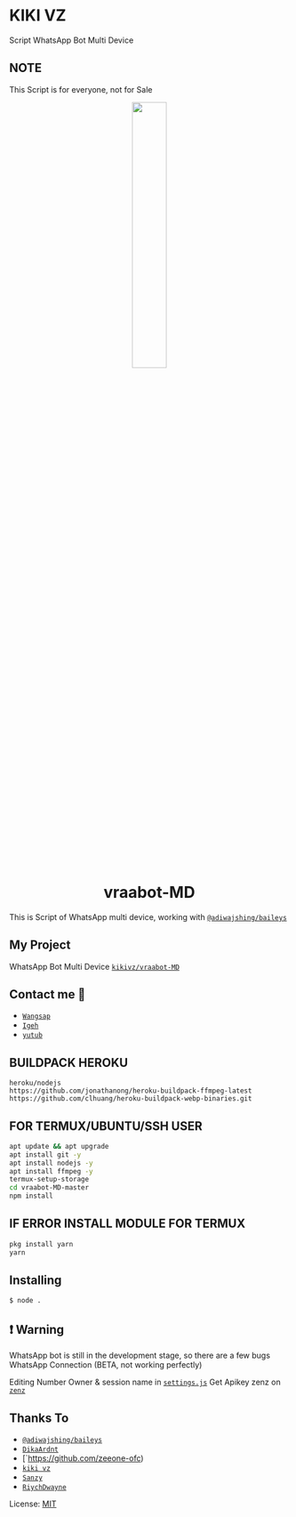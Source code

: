 # KIKI VZ

Script WhatsApp Bot Multi Device

## NOTE

This Script is for everyone, not for Sale

<p align="center">
	<img src="https://telegra.ph/file/a7aa3c8bd1876ed1d0700.jpg" width="35%" style="margin-left: auto;margin-right: auto;display: block;">
</p>
<h1 align="center">vraabot-MD</h1>

This is Script of WhatsApp multi device, working with [`@adiwajshing/baileys`](https://github.com/adiwajshing/baileys)

## My Project


WhatsApp Bot Multi Device [`kikivz/vraabot-MD`](https://github.com/kikivz/vraabot-MD)

## Contact me 🧸
* [`Wangsap`](https://wa.me/6283808840711)
* [`Igeh`](https://instagram.com/kikollyn)
* [`yutub`](https://youtube.com/channel/UCjjuhOD-Mt2XrKFptMVDysQ)



## BUILDPACK HEROKU
```
heroku/nodejs
https://github.com/jonathanong/heroku-buildpack-ffmpeg-latest
https://github.com/clhuang/heroku-buildpack-webp-binaries.git
```


## FOR TERMUX/UBUNTU/SSH USER

```bash
apt update && apt upgrade
apt install git -y
apt install nodejs -y
apt install ffmpeg -y
termux-setup-storage 
cd vraabot-MD-master
npm install
```

## IF ERROR INSTALL MODULE FOR TERMUX

```bash
pkg install yarn
yarn
```

## Installing
```bash
$ node .
```

## ❗ Warning
WhatsApp bot is still in the development stage, so there are a few bugs
WhatsApp Connection (BETA, not working perfectly)

Editing Number Owner & session name in [`settings.js`](https://github.com/kikiivz/kikibot-Md/blob/master/settings.js)
Get Apikey zenz on [`zenz`](https://zenzapi.xyz/pricing)


## Thanks To
* [`@adiwajshing/baileys`](https://github.com/adiwajshing/baileys)
* [`DikaArdnt`](https://github.com/DikaArdnt)
* [`https://github.com/zeeone-ofc)
* [`kiki vz`](https://github.com/kikiivz)
* [`Sanzy`](https://github.com/sanzykawaiiii)
* [`RiychDwayne`](https://github.com/riychdwayne)

License: [MIT](https://en.wikipedia.org/wiki/MIT_License)



